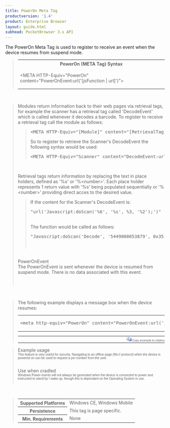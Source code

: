 ```yaml
---
title: PowerOn Meta Tag
productversion: '1.4'
product: Enterprise Browser
layout: guide.html
subhead: PocketBrowser 3.x API
---
```


The PowerOn Meta Tag is used to register to receive an event when the device resumes from suspend mode.

<div id="SyntaxSpan" style="display:block">
<blockquote>
<table class="clsSyntax" cellspacing="1" cellpadding="3" width="95%">
<tr>
<th class="clsSyntaxHeadings">PowerOn (META Tag) Syntax
</th>
</tr>
<tr>
<td class="clsSyntaxCells">
<p>&lt;META HTTP-Equiv="PowerOn" content="PowerOnEvent:url('[jsFunction | url]')"&gt;</p>
</td>
</tr>
</table>
</blockquote><br></div>
<div id="ReturnsSpan" style="display:block">
<blockquote>
<p>
Modules return information back to their web pages via retrieval tags, for example the scanner has a retrieval tag called 'DecodeEvent' which is called whenever it decodes a barcode.  To register to receive a retrieval tag call the module as follows:
<blockquote>
<pre class="clsSyntaxCells">&lt;META HTTP-Equiv="[Module]" content="[RetrievalTag]:url('[URI]')"&gt;</pre>
So to register to retrieve the Scanner's DecodeEvent the following syntax would be used:
<pre class="clsSyntaxCells">&lt;META HTTP-Equiv="Scanner" content="DecodeEvent:url('Javascript:doScan('%6', '%s', %3, '%2');')"&gt;</pre>
</blockquote><BR><P>
Retrieval tags return information by replacing the text in place holders, defined as '%s' or '%&lt;number&gt;'.  Each place holder represents 1 return value with '%s' being populated sequentially or '%&lt;number&gt;' providing direct acces to the desired value.
</P>
<blockquote>
<p>
		If the content for the Scanner's DecodeEvent is:<BR><pre class="clsSyntaxCells">"url('Javascript:doScan('%6', '%s', %3, '%2');')"</pre><BR>
		The function would be called as follows:<BR><pre class="clsSyntaxCells">"Javascript:doScan('Decode', '5449000053879', 0x35, 'SCN:EAN13');"</pre><BR></p>
</blockquote>
</p><br><DIV class="clsRef">PowerOnEvent</DIV>
<DIV>The PowerOnEvent is sent whenever the device is resumed from suspend mode.  There is no data associated with this event.</DIV><br><br></blockquote><br></div>
<div id="ExamplesSpan" style="display:block">
<blockquote>
<p>The following example displays a message box when the device resumes:</p>
<table class="clsSyntax" cellspacing="1" cellpadding="3" width="95%">
<tr>
<td>
<pre class="clsSyntaxCells">
&lt;meta http-equiv="PowerOn" content="PowerOnEvent:url('javascript:alert('Powered Up');')"&gt;
</pre>
</td>
</tr>
</table>
<table cellspacing="1" cellpadding="3" width="95%">
<col width="85%">
<col width="15%">
<tr align="right">
<td></td>
<td valign="bottom" style="border-bottom-style: none;font-weight:normal;font-size:xx-small;"><nobr><img id="imgCopyDefaults" alt="Copy example to clipboard" onmouseover="this.style.cursor='hand'" src="../Resources/CopyDefaults.gif" onclick="CopyTemplate('ID0EFB');">
			Copy example to clipboard
		</nobr></td>
</tr>
</table>
<div id="Examples" style="display:none"><textarea id="ID0EFB">&lt;!-- 
The following example displays a message box when the device resumes:
--&gt;

&lt;meta http-equiv="PowerOn" content="PowerOnEvent:url('javascript:alert('Powered Up');')"&gt;
</textarea></div>
</blockquote>
</div>
<div id="RemarksSpan" style="display:block">
<blockquote>
<DIV class="clsRef">Example usage</DIV>
<DIV style="font-family:verdana,arial,helvetica;font-size:x-small;">This feature is very useful for security.  Navigating to an offline page (file:// protocol) when the device is powered on can be used to request a pin number from the user.</DIV>
<pre style="font-family:courier;font-size:small;"></pre>
<DIV class="clsRef">Use when cradled</DIV>
<DIV style="font-family:verdana,arial,helvetica;font-size:x-small;">Windows Power events will not always be generated when the device is connected to power and instructed to stand by / wake up, though this is dependant on the Operating System in use.</DIV>
<pre style="font-family:courier;font-size:small;"></pre>
</blockquote><br></div>
<div id="InfoSpan" style="display:block">
<blockquote>
<table>
<tr>
<th>Supported Platforms</th>
<td>Windows CE, Windows Mobile</td>
</tr>
<tr>
<th>Persistence</th>
<td>This tag is page specific.</td>
</tr>
<tr>
<th>Min. Requirements</th>
<td>None</td>
</tr>
</table>
</blockquote><br></div>
<div id="DefaultParamsSpan" style="display:none">
<pre><textarea id="DefaultParameters"></textarea></pre>
</div>
